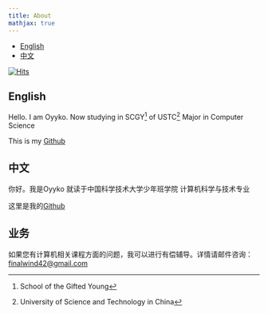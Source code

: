 ```yaml
---
title: About
mathjax: true
---
```

- [English](#english )
- [中文](#中文 )


[![Hits](https://hits.seeyoufarm.com/api/count/incr/badge.svg?url=https%3A%2F%2Fblog.oyyko.com%2Fabout%2F&count_bg=%2379C83D&title_bg=%23555555&icon=&icon_color=%23E7E7E7&title=hits&edge_flat=false)](https://hits.seeyoufarm.com)

## English
Hello. I am Oyyko.
Now studying in SCGY[^1] of USTC[^2]
Major in Computer Science

This is my [Github](https://github.com/Oyyko)



## 中文
你好。我是Oyyko
就读于中国科学技术大学少年班学院
计算机科学与技术专业

这里是我的[Github](https://github.com/Oyyko)


## 业务
如果您有计算机相关课程方面的问题，我可以进行有偿辅导。详情请邮件咨询： finalwind42@gmail.com

[^1]: School of the Gifted Young
[^2]: University of Science and Technology in China


